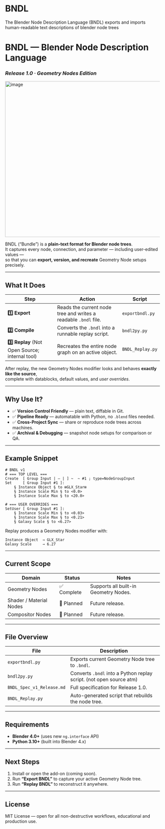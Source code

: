 # BNDL
The Blender Node Description Language (BNDL) exports and imports human-readable text descriptions of blender node trees

# BNDL — Blender Node Description Language  
### *Release 1.0 · Geometry Nodes Edition*
<img width="1008" height="506" alt="image" src="https://github.com/user-attachments/assets/c933cf20-36a2-430f-8b9e-979c47467d87" />

BNDL (“Bundle”) is a **plain-text format for Blender node trees**.  
It captures every node, connection, and parameter — including user-edited values —  
so that you can **export, version, and recreate** Geometry Node setups precisely.

---

## What It Does

| Step | Action | Script |
|------|---------|--------|
| **1️⃣ Export** | Reads the current node tree and writes a readable `.bndl` file. | `exportbndl.py` |
| **2️⃣ Compile** | Converts the `.bndl` into a runnable replay script. | `bndl2py.py` |
| **3️⃣ Replay** (Not Open Source; internal tool) | Recreates the entire node graph on an active object. | `BNDL_Replay.py` |

After replay, the new Geometry Nodes modifier looks and behaves **exactly like the source**,  
complete with datablocks, default values, and *user overrides*.

---

## Why Use It?

- ✅ **Version Control Friendly** — plain text, diffable in Git.  
- ✅ **Pipeline Ready** — automatable with Python, no `.blend` files needed.  
- ✅ **Cross-Project Sync** — share or reproduce node trees across machines.  
- ✅ **Archival & Debugging** — snapshot node setups for comparison or QA.  

---

## Example Snippet

```text
# BNDL v1
# === TOP LEVEL ===
Create  [ Group Input | — | ] ~  ~ #1 ; type=NodeGroupInput
Set     [ Group Input #1 ]:
    § Instance Object § to ⊞GLX_Star⊞
    § Instance Scale Min § to <0.0>
    § Instance Scale Max § to <20.0>

# === USER OVERRIDES ===
SetUser [ Group Input #1 ]:
    § Instance Scale Min § to <0.03>
    § Instance Scale Max § to <0.21>
    § Galaxy Scale § to <6.27>
```

Replay produces a Geometry Nodes modifier with:
```
Instance Object  → GLX_Star
Galaxy Scale     → 6.27
```

---

## Current Scope

| Domain | Status | Notes |
|---------|---------|-------|
| Geometry Nodes | ✅ Complete | Supports all built-in Geometry Nodes. |
| Shader / Material Nodes | 🚧 Planned | Future release. |
| Compositor Nodes | 🚧 Planned | Future release. |

---

## File Overview

| File | Description |
|------|--------------|
| `exportbndl.py` | Exports current Geometry Node tree to `.bndl`. |
| `bndl2py.py` | Converts `.bndl` into a Python replay script. (not open source atm) |
| `BNDL_Spec_v1_Release.md` | Full specification for Release 1.0. |
| `BNDL_Replay.py` | Auto-generated script that rebuilds the node tree. |

---

## Requirements

- **Blender 4.0+** (uses new `ng.interface` API)  
- **Python 3.10+** (built into Blender 4.x)

---

## Next Steps

1. Install or open the add-on (coming soon).  
2. Run **“Export BNDL”** to capture your active Geometry Node tree.  
3. Run **“Replay BNDL”** to reconstruct it anywhere.

---

## License

MIT License — open for all non-destructive workflows, educational and production use.
